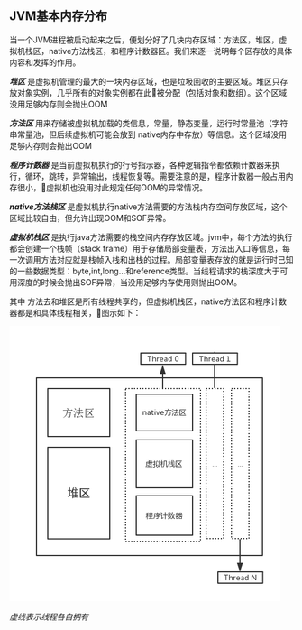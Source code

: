 ## JVM基本内存分布

当一个JVM进程被启动起来之后，便划分好了几块内存区域：方法区，堆区，虚拟机栈区，native方法栈区，和程序计数器区。我们来逐一说明每个区存放的具体内容和发挥的作用。

_**堆区**_  是虚拟机管理的最大的一块内存区域，也是垃圾回收的主要区域。堆区只存放对象实例，几乎所有的对象实例都在此被分配（包括对象和数组）。这个区域没用足够内存则会抛出OOM

_**方法区**_  用来存储被虚拟机加载的类信息，常量，静态变量，运行时常量池（字符串常量池，但后续虚拟机可能会放到 native内存中存放）等信息。这个区域没用足够内存则会抛出OOM

_**程序计数器**_   是当前虚拟机执行的行号指示器，各种逻辑指令都依赖计数器来执行，循环，跳转，异常输出，线程恢复等。需要注意的是，程序计数器一般占用内存很小，虚拟机也没用对此规定任何OOM的异常情况。

_**native方法栈区**_  是虚拟机执行native方法需要的方法栈内存空间存放区域，这个区域比较自由，但允许出现OOM和SOF异常。

_**虚拟机栈区**_  是执行java方法需要的栈空间内存存放区域。jvm中，每个方法的执行都会创建一个栈帧（stack frame）用于存储局部变量表，方法出入口等信息，每一次调用方法对应就是栈帧入栈和出栈的过程。局部变量表存放的就是运行时已知的一些数据类型：byte,int,long...和reference类型。当线程请求的栈深度大于可用深度的时候会抛出SOF异常，当没用足够内存使用则抛出OOM。

其中 方法去和堆区是所有线程共享的，但虚拟机栈区，native方法区和程序计数器都是和具体线程相关，图示如下：

 ![虚拟机内存分布](https://github.com/chufengma/JVMDocs/blob/master/images/jvm_reading_note_mem_brief.png)

_虚线表示线程各自拥有_



